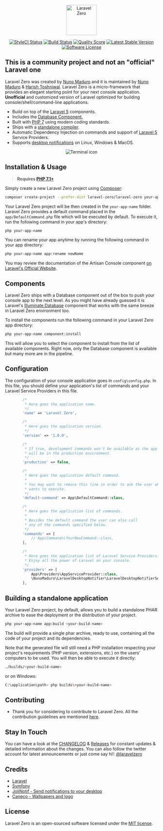 <p align="center">
    <img title="Laravel Zero" height="100" src="https://raw.githubusercontent.com/laravel-zero/docs/master/images/logo/laravel-zero-readme.png" />
</p>
<p align="center">
  <a href="https://styleci.io/repos/96572957"><img src="https://styleci.io/repos/96572957/shield" alt="StyleCI Status"></img></a>
  <a href="https://travis-ci.org/laravel-zero/framework"><img src="https://img.shields.io/travis/laravel-zero/framework/stable.svg?style=flat-square" alt="Build Status"></img></a>
  <a href="https://scrutinizer-ci.com/g/laravel-zero/framework"><img src="https://img.shields.io/scrutinizer/g/laravel-zero/framework.svg?style=flat-square" alt="Quality Score"></img></a>
  <a href="https://packagist.org/packages/laravel-zero/framework"><img src="https://poser.pugx.org/laravel-zero/framework/v/stable.svg" alt="Latest Stable Version"></a>
  <a href="LICENSE"><img src="https://img.shields.io/badge/license-MIT-brightgreen.svg?style=flat-square" alt="Software License"></img></a>
</p>

## This is a community project and not an "official" Laravel one

Laravel Zero was created by [Nuno Maduro](https://github.com/nunomaduro) and it is maintained by [Nuno Maduro](https://github.com/nunomaduro) & [Harish Toshniwal](https://github.com/introwit). Laravel Zero is a micro-framework that provides an elegant starting point for your next console application.
**Unofficial** and customized version of Laravel optimized for building console/shell/command-line applications.

- Build on top of the [Laravel 5](https://laravel.com) components.
- Includes the [Database Component.](#components)
- Built with [PHP 7](https://php.net) using modern coding standards.
- Ships with a [standalone compiler](#build-a-standalone-application).
- Automatic Dependency Injection on commands and support of [Laravel 5](https://laravel.com) Service Providers.
- Supports [desktop notifications](https://github.com/laravel-zero/laravel-zero) on Linux, Windows & MacOS.

<p align="center">
    <img title="Terminal icon" src="https://raw.githubusercontent.com/laravel-zero/docs/master/images/code.png" />
</p>

## Installation & Usage

> **Requires [PHP 7.1+](https://php.net/releases/)**

Simply create a new Laravel Zero project using [Composer](https://getcomposer.org):

```bash
composer create-project --prefer-dist laravel-zero/laravel-zero your-app-name
```

Your Laravel Zero project will be then created in the `your-app-name` folder. Laravel Zero provides a default command placed in the `app/DefaultCommand.php` file which will be executed by default. To execute it, run the following command in your app's directory:

```bash
php your-app-name
```

You can rename your app anytime by running the following command in your app directory:

```sh
php your-app-name app:rename newName
```

You may review the documentation of the Artisan Console component [on Laravel's Official Website](https://laravel.com/docs/5.4/artisan).

<a href="components"></a>

## Components

Laravel Zero ships with a Database component out of the box to push your console app to the next level. As you might have already guessed it is Laravel's [Illuminate Database](https://github.com/illuminate/database) component that works with the same breeze in Laravel Zero environment too.

To install the components run the following command in your Laravel Zero app directory:

```sh
php your-app-name component:install
```

This will allow you to select the component to install from the list of available components. Right now, only the Database component is available but many more are in the pipeline.

<a name="configuration"></a>

## Configuration

The configuration of your console application goes in `config\config.php`. In this file, you should
define your application's list of commands and your Laravel Service Providers in this file.

```php
        /*
         * Here goes the application name.
         */
        'name' => 'Laravel Zero',

        /*
         * Here goes the application version.
         */
        'version' => '1.0.0',

        /*
         * If true, development commands won't be available as the app
         * will be in the production environment.
         */
        'production' => false,

        /*
         * Here goes the application default command.
         *
         * You may want to remove this line in order to ask the user what command he
         * wants to execute.
         */
        'default-command' => App\DefaultCommand::class,

        /*
         * Here goes the application list of commands.
         *
         * Besides the default command the user can also call
         * any of the commands specified below.
         */
        'commands' => [
            // App\Commands\YourNewCommand::class,
        ],

        /*
         * Here goes the application list of Laravel Service Providers.
         * Enjoy all the power of Laravel on your console.
         */
        'providers' => [
            App\Providers\AppServiceProvider::class,
            \NunoMaduro\LaravelDesktopNotifier\LaravelDesktopNotifierServiceProvider::class,
        ],
```

<a name="build-a-standalone-application"></a>
## Building a standalone application

Your Laravel Zero project, by default, allows you to build a standalone PHAR archive to ease the deployment or the distribution of your project.

```sh
php your-app-name app:build <your-build-name>
```

The build will provide a single phar archive, ready to use, containing all the code of your project and its dependencies.

Note that the generated file will still need a PHP installation respecting your project's requirements (PHP version, extensions, etc.) on the users' computers to be used. You will then be able to execute it directly:

```sh
./builds/<your-build-name>
```

or on Windows:

```sh
C:\application\path> php builds\<your-build-name>
```

## Contributing

- Thank you for considering to contribute to Laravel Zero. All the contribution guidelines are mentioned [here](CONTRIBUTING.md).

## Stay In Touch

You can have a look at the [CHANGELOG](CHANGELOG.md) & [Releases](https://github.com/laravel-zero/laravel-zero/releases) for constant updates & detailed information about the changes. You can also follow the twitter account for latest announcements or just come say hi!: [@laravelzero](https://twitter.com/laravelzero)

## Credits

- [Laravel](https://laravel.com)
- [Symfony](https://symfony.com)
- [JoliNotif - Send notifications to your desktop](https://github.com/jolicode/JoliNotif)
- [Caneco - Wallpapers and logo](https://github.com/caneco)

## License

Laravel Zero is an open-sourced software licensed under the [MIT license](LICENSE.md).
